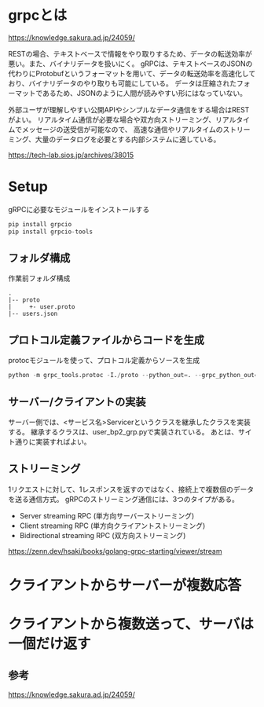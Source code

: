 # grpcとは

https://knowledge.sakura.ad.jp/24059/

RESTの場合、テキストベースで情報をやり取りするため、データの転送効率が悪い。また、バイナリデータを扱いにく。
gRPCは、テキストベースのJSONの代わりにProtobufというフォーマットを用いて、データの転送効率を高速化しており、バイナリデータのやり取りも可能にしている。
データは圧縮されたフォーマットであるため、JSONのように人間が読みやすい形にはなっていない。

外部ユーザが理解しやすい公開APIやシンプルなデータ通信をする場合はRESTがよい。
リアルタイム通信が必要な場合や双方向ストリーミング、リアルタイムでメッセージの送受信が可能なので、
高速な通信やリアルタイムのストリーミング、大量のデータログを必要とする内部システムに適している。

https://tech-lab.sios.jp/archives/38015

# Setup

gRPCに必要なモジュールをインストールする

```python
pip install grpcio
pip install grpcio-tools
```

## フォルダ構成

作業前フォルダ構成

```shell
.
|-- proto
|     +- user.proto
|-- users.json

```

## プロトコル定義ファイルからコードを生成

protocモジュールを使って、プロトコル定義からソースを生成

```python
python -m grpc_tools.protoc -I./proto --python_out=. --grpc_python_out=. ./proto/user.proto
```

## サーバー/クライアントの実装

サーバー側では、<サービス名>Servicerというクラスを継承したクラスを実装する。
継承するクラスは、user_bp2_grp.pyで実装されている。
あとは、サイト通りに実装すればよい。

## ストリーミング

1リクエストに対して、1レスポンスを返すのではなく、接続上で複数個のデータを送る通信方式。
gRPCのストリーミング通信には、3つのタイプがある。

- Server streaming RPC (単方向サーバーストリーミング)
- Client streaming RPC (単方向クライアントストリーミング)
- Bidirectional streaming RPC (双方向ストリーミング)

https://zenn.dev/hsaki/books/golang-grpc-starting/viewer/stream

# クライアントからサーバーが複数応答


# クライアントから複数送って、サーバは一個だけ返す

## 参考

https://knowledge.sakura.ad.jp/24059/